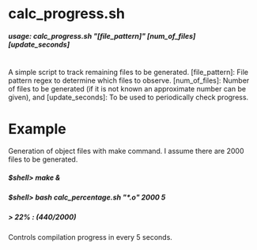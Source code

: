 # calc_progress.sh
##### usage: calc_progress.sh "[file_pattern]" [num_of_files] [update_seconds]
#
A simple script to track remaining files to be generated.
[file_pattern]: File pattern regex to determine which files to observe.
[num_of_files]:  Number of files  to be generated (if it is not known an approximate number can be given), and [update_seconds]: To be used to periodically check progress.

# Example
Generation of object files with make command. I assume there are 2000 files to be generated. 
##### $shell> make &
##### $shell> bash calc_percentage.sh "*.o" 2000 5
##### > 22% : (440/2000)
Controls compilation progress in every 5 seconds.
